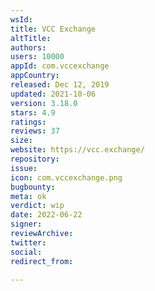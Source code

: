 ```yaml
---
wsId: 
title: VCC Exchange
altTitle: 
authors: 
users: 10000
appId: com.vccexchange
appCountry: 
released: Dec 12, 2019
updated: 2021-10-06
version: 3.18.0
stars: 4.9
ratings: 
reviews: 37
size: 
website: https://vcc.exchange/
repository: 
issue: 
icon: com.vccexchange.png
bugbounty: 
meta: ok
verdict: wip
date: 2022-06-22
signer: 
reviewArchive: 
twitter: 
social: 
redirect_from: 

---
```


